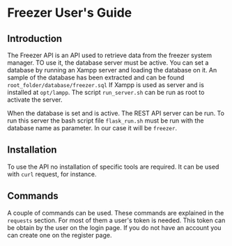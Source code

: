 Freezer User's Guide
==========================

Introduction
------------
The Freezer API is an API used to retrieve data from the freezer system manager. TO use it,
the database server must be active. You can set a database by running an Xampp server and loading
the database on it. An sample of the database has been extracted and can be found `root_folder/database/freezer.sql`
If Xampp is used as server and is installed at `opt/lampp`. The script `run_server.sh` can be run as root to activate the server.

When the database is set and is active. The REST API server can be run.
To run this server the bash script file `flask_run.sh` must be run with the database name as parameter.
In our case it will be `freezer`.

Installation
------------
To use the API no installation of specific tools are required.
It can be used with `curl` request, for instance.

Commands
--------
A couple of commands can be used. These commands are explained in the `requests` section.
For most of them a user's token is needed.
This token can be obtain by the user on the login page. If you do not have an account you can create one on the 
register page.

